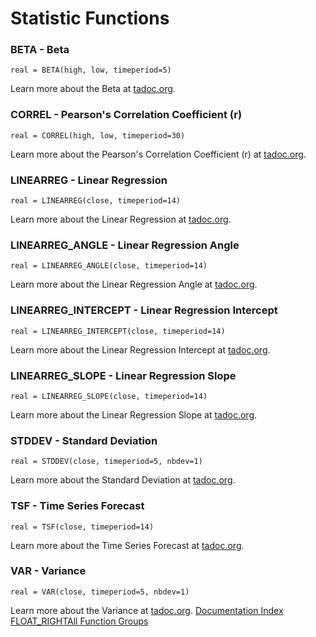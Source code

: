 # Statistic Functions
### BETA - Beta
```
real = BETA(high, low, timeperiod=5)
```

Learn more about the Beta at [tadoc.org](http://www.tadoc.org/indicator/BETA.htm).
### CORREL - Pearson's Correlation Coefficient (r)
```
real = CORREL(high, low, timeperiod=30)
```

Learn more about the Pearson's Correlation Coefficient (r) at [tadoc.org](http://www.tadoc.org/indicator/CORREL.htm).
### LINEARREG - Linear Regression
```
real = LINEARREG(close, timeperiod=14)
```

Learn more about the Linear Regression at [tadoc.org](http://www.tadoc.org/indicator/LINEARREG.htm).
### LINEARREG_ANGLE - Linear Regression Angle
```
real = LINEARREG_ANGLE(close, timeperiod=14)
```

Learn more about the Linear Regression Angle at [tadoc.org](http://www.tadoc.org/indicator/LINEARREG_ANGLE.htm).
### LINEARREG_INTERCEPT - Linear Regression Intercept
```
real = LINEARREG_INTERCEPT(close, timeperiod=14)
```

Learn more about the Linear Regression Intercept at [tadoc.org](http://www.tadoc.org/indicator/LINEARREG_INTERCEPT.htm).
### LINEARREG_SLOPE - Linear Regression Slope
```
real = LINEARREG_SLOPE(close, timeperiod=14)
```

Learn more about the Linear Regression Slope at [tadoc.org](http://www.tadoc.org/indicator/LINEARREG_SLOPE.htm).
### STDDEV - Standard Deviation
```
real = STDDEV(close, timeperiod=5, nbdev=1)
```

Learn more about the Standard Deviation at [tadoc.org](http://www.tadoc.org/indicator/STDDEV.htm).
### TSF - Time Series Forecast
```
real = TSF(close, timeperiod=14)
```

Learn more about the Time Series Forecast at [tadoc.org](http://www.tadoc.org/indicator/TSF.htm).
### VAR - Variance
```
real = VAR(close, timeperiod=5, nbdev=1)
```

Learn more about the Variance at [tadoc.org](http://www.tadoc.org/indicator/VAR.htm).
[Documentation Index](../doc_index.html)
[FLOAT_RIGHTAll Function Groups](../funcs.html)
